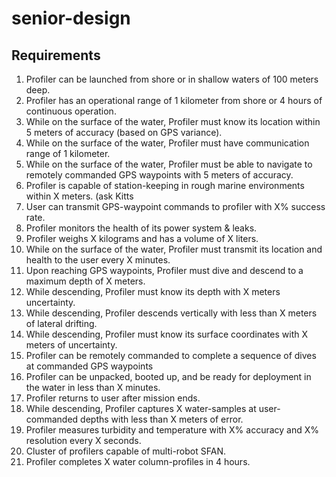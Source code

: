 # senior-design
## Requirements

1. Profiler can be launched from shore or in shallow waters of 100 meters deep.
2. Profiler has an operational range of 1 kilometer from shore or 4 hours of continuous operation.
3. While on the surface of the water, Profiler must know its location within 5 meters of accuracy (based on GPS variance).
4. While on the surface of the water, Profiler must have communication range of 1 kilometer.
5. While on the surface of the water, Profiler must be able to navigate to remotely commanded GPS waypoints with 5 meters of accuracy.
6. Profiler is capable of station-keeping in rough marine environments within X meters. (ask Kitts
7. User can transmit GPS-waypoint commands to profiler with X% success rate.
8. Profiler monitors the health of its power system & leaks.
9. Profiler weighs X kilograms and has a volume of X liters.
10. While on the surface of the water, Profiler must transmit its location and health to the user every X minutes.
11. Upon reaching GPS waypoints, Profiler must dive and descend to a maximum depth of X meters.
12. While descending, Profiler must know its depth with X meters uncertainty.
13. While descending, Profiler descends vertically with less than X meters of lateral drifting.
14. While descending, Profiler must know its surface coordinates with X meters of uncertainty.
15. Profiler can be remotely commanded to complete a sequence of dives at commanded GPS waypoints
16. Profiler can be unpacked, booted up, and be ready for deployment in the water in less than X minutes.
17. Profiler returns to user after mission ends.
18. While descending, Profiler captures X water-samples at user-commanded depths with less than X meters of error.
19. Profiler measures turbidity and temperature with X% accuracy and X% resolution every X seconds.
20. Cluster of profilers capable of multi-robot SFAN.
21. Profiler completes X water column-profiles in 4 hours.
